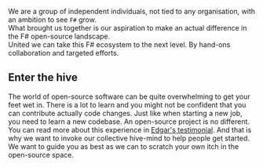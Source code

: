 ﻿We are a group of independent individuals, not tied to any organisation, with an ambition to see `F#` grow.  
What brought us together is our aspiration to make an actual difference in the F# open-source landscape.  
United we can take this F# ecosystem to the next level. By hand-ons collaboration and targeted efforts.

## Enter the hive

The world of open-source software can be quite overwhelming to get your feet wet in. There is a lot to learn and you might not be confident that you can contribute actually code changes.
Just like when starting a new job, you need to learn a new codebase. An open-source project is no different. You can read more about this experience in [Edgar's testimonial](/testimonials/edgar-gonzalez/).
And that is why we want to invoke our collective hive-mind to help people get started.
We want to guide you as best as we can to scratch your own itch in the open-source space.
